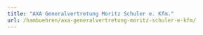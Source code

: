 ```yaml
---
title: "AXA Generalvertretung Moritz Schuler e. Kfm."
url: /hambuehren/axa-generalvertretung-moritz-schuler-e-kfm/
---
```

